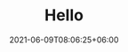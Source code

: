 ---
title: "Hello"
date: 2021-06-09T08:06:25+06:00
description: Hello.
menu:
  sidebar:
    name: Hello
    identifier: rich-content
    parent: blogs
    weight: 1
hero: images/forest.jpg
---
